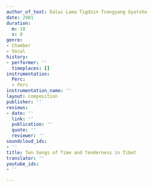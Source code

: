 ```yaml
---
author_of_text: Dalai Lama Tigdzin Tsangyang Gyatsho
date: 2001
duration:
  m: 10
  s: 0
genre:
- Chamber
- Vocal
history:
- performer: ''
  timeplaces: []
instrumentation:
  Perc:
  - Perc
instrumentation_name: ''
layout: composition
publisher: ''
reviews:
- date: ''
  link: ''
  publication: ''
  quote: ''
  reviewer: ''
soundcloud_ids:
- ''
title: Ten Songs of Time and Tenderness in Tibet
translator: ''
youtube_ids:
- ''

---
```

